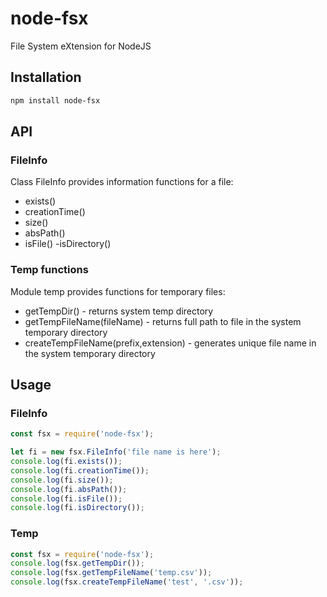 # node-fsx
File System eXtension for NodeJS

## Installation

```bash
npm install node-fsx
```

## API
### FileInfo
Class FileInfo provides information functions for a file:
 - exists()
 - creationTime()
 - size()
 - absPath()
 - isFile()
 -isDirectory()

### Temp functions
Module temp provides functions for temporary files:
 - getTempDir() - returns system temp directory
 - getTempFileName(fileName) - returns full path to file in the system temporary directory
 - createTempFileName(prefix,extension) - generates unique file name in the system temporary directory
 
## Usage
### FileInfo

```javascript
const fsx = require('node-fsx');

let fi = new fsx.FileInfo('file name is here');
console.log(fi.exists());
console.log(fi.creationTime());
console.log(fi.size());
console.log(fi.absPath());
console.log(fi.isFile());
console.log(fi.isDirectory());
```
### Temp
```javascript
const fsx = require('node-fsx');
console.log(fsx.getTempDir());
console.log(fsx.getTempFileName('temp.csv'));
console.log(fsx.createTempFileName('test', '.csv'));
```